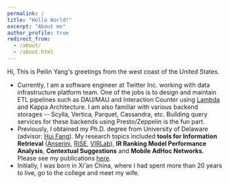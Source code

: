 ```yaml
---
permalink: /
title: "Hello World!"
excerpt: "About me"
author_profile: true
redirect_from: 
  - /about/
  - /about.html
---
```


Hi, This is Peilin Yang's greetings from the west coast of the United States.

- Currently, I am a software engineer at Twitter Inc. working with data infrastructure platform team. One of the jobs is to design and maintain ETL pipelines such as DAU/MAU and Interaction Counter using [Lambda](/files/pub/SIGMOD2018_Tsar.pdf) and Kappa Architecture. I am also familiar with various backend storages -- Scylla, Vertica, Parquet, Cassandra, etc. Building query services for these backends using Presto/Zeppelin is the fun part.
- Previously, I obtained my Ph.D. degree from University of Delaware (advisor: [Hui Fang](https://www.eecis.udel.edu/~hfang/)). My research topics included  **tools for Information Retrieval** ([Anserini](https://github.com/castorini/Anserini), [RISE](https://rise.eecis.udel.edu/), [VIRLab](http://infolab.ece.udel.edu:8008/)), **IR Ranking Model Performance Analysis**, **Contextual Suggestions** and **Mobile AdHoc Networks**. Please see my publications [here](/publications).
- Initially, I was born in Xi'an China, where I had spent more than 20 years to live, go to the college and meet my wife.